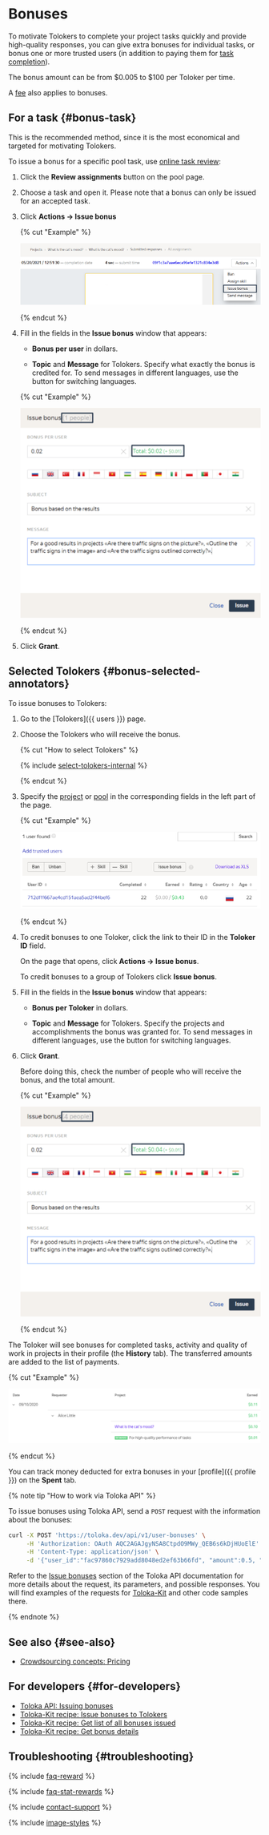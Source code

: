 # Bonuses

To motivate Tolokers to complete your project tasks quickly and provide high-quality responses, you can give extra bonuses for individual tasks, or bonus one or more trusted users (in addition to paying them for [task completion](../../glossary.md#completed-tasks)).

The bonus amount can be from $0.005 to $100 per Toloker per time.

A [fee](budget.md) also applies to bonuses.

## For a task {#bonus-task}

This is the recommended method, since it is the most economical and targeted for motivating Tolokers.

To issue a bonus for a specific pool task, use [online task review](accept.md#acception):

1. Click the **Review assignments** button on the pool page.

1. Choose a task and open it. Please note that a bonus can only be issued for an accepted task.

1. Click **Actions → Issue bonus**

    {% cut "Example" %}

    ![](../_images/bonus/bonus-task-1.png)

    {% endcut %}

1. Fill in the fields in the **Issue bonus** window that appears:

    - **Bonus per user** in dollars.

    - **Topic** and **Message** for Tolokers. Specify what exactly the bonus is credited for. To send messages in different languages, use the button for switching languages.

    {% cut "Example" %}

    ![](../_images/bonus/bonus-task-2.png)

    {% endcut %}

1. Click **Grant**.

## Selected Tolokers {#bonus-selected-annotators}

To issue bonuses to Tolokers:

1. Go to the [Tolokers]({{ users }}) page.

1. Choose the Tolokers who will receive the bonus.

    {% cut "How to select Tolokers" %}

    {% include [select-tolokers-internal](../_includes/select-tolokers-internal.md) %}

    {% endcut %}

1. Specify the [project](../../glossary.md#project) or [pool](../../glossary.md#pool) in the corresponding fields in the left part of the page.

    {% cut "Example" %}

    ![](../_images/bonus/bonus-one-performer-2.png)

    {% endcut %}

1. To credit bonuses to one Toloker, click the link to their ID in the **Toloker ID** field.

    On the page that opens, click **Actions → Issue bonus**.

    To credit bonuses to a group of Tolokers click **Issue bonus**.

1. Fill in the fields in the **Issue bonus** window that appears:

    - **Bonus per Toloker** in dollars.

    - **Topic** and **Message** for Tolokers. Specify the projects and accomplishments the bonus was granted for. To send messages in different languages, use the button for switching languages.

1. Click **Grant**.

    Before doing this, check the number of people who will receive the bonus, and the total amount.

    {% cut "Example" %}

    ![](../_images/bonus/bonus-group-performers-1.png)

    {% endcut %}

The Toloker will see bonuses for completed tasks, activity and quality of work in projects in their profile (the **History** tab). The transferred amounts are added to the list of payments.

{% cut "Example" %}

![](../_images/bonus/bonus-task-3.png)

{% endcut %}

You can track money deducted for extra bonuses in your [profile]({{ profile }}) on the **Spent** tab.

{% note tip "How to work via Toloka API" %}

To issue bonuses using Toloka API, send a `POST` request with the information about the bonuses:

```bash
curl -X POST 'https://toloka.dev/api/v1/user-bonuses' \
     -H 'Authorization: OAuth AQC2AGAJgyNSA8CtpdO9MWy_QEB6s6kDjHUoElE' \
     -H 'Content-Type: application/json' \
     -d '{"user_id":"fac97860c7929add8048ed2ef63b66fd", "amount":0.5, "public_title":{"EN":"Perfect job!"}, "public_message":{"EN":"You are the best!"}}'
```

Refer to the [Issue bonuses](https://toloka.ai/docs/api/api-reference/#post-/user-bonuses) section of the Toloka API documentation for more details about the request, its parameters, and possible responses. You will find examples of the requests for [Toloka-Kit](../../toloka-kit/index.md) and other code samples there.

{% endnote %}

## See also {#see-also}

- [Crowdsourcing concepts: Pricing](https://toloka.ai/knowledgebase/pricing/)

## For developers {#for-developers}

- [Toloka API: Issuing bonuses](https://toloka.ai/docs/api/api-reference/#post-/user-bonuses)
- [Toloka-Kit recipe: Issue bonuses to Tolokers](../../toloka-kit/recipes/assign-reward.md)
- [Toloka-Kit recipe: Get list of all bonuses issued](../../toloka-kit/recipes/get-rewards.md)
- [Toloka-Kit recipe: Get bonus details](../../toloka-kit/recipes/get-reward-by-id.md)

## Troubleshooting {#troubleshooting}

{% include [faq-reward](../_includes/faq/users/reward.md) %}

{% include [faq-stat-rewards](../_includes/faq/users/stat-rewards.md) %}

{% include [contact-support](../_includes/contact-support.md) %}

{% include [image-styles](../../../_includes/image-styles-internal.md) %}